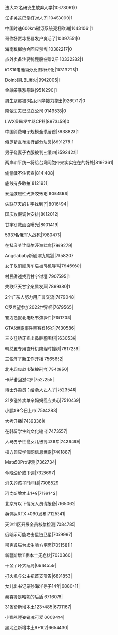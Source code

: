 法大32名研究生放弃入学|10673061|0

任多美这巴掌打对人了|10458099|1

中国时速600km磁浮系统亮相欧洲|10431061|1

哥你好贾冰把暴发户演活了|10397551|0

海南槟榔协会回应禁售|10382217|0

点外卖备注要鸭屁股被赠2斤|10332282|1

iOS16电池百分比图标优化|10319228|1

Doinb谈LBL爆火|9942005|1

金融茶暴涨暴跌|9516290|1

男生腿疼被3名女同学接力抱出|9269717|0

南依丈夫已成立公司|9149538|0

LWX凌晨发文骂CP粉|8973459|0

中国消费电子规模全球居首|8938828|1

俄罗斯宣布进行部分动员|8901275|1

男子烧妻子衣服被判三缓四|8592422|1

两岸和平统一将给台湾同胞带来实实在在的好处|8192361|

偷偷藏不住官宣|8141408|

底线有多敢拍|8121951|

泰迪被烈性犬撕咬致死|8054858|

失联17天的甘宇找到了|8016494|

国庆放假调休安排|8012012|

甘宇获救画面曝光|8001419|

5937名俄军人战死|7980476|

在抖音关注阿尔茨海默病|7969279|

Angelababy新剧演九尾狐|7958207|

女子取消顺风车后被司机辱骂|7945960|

村民讲述找到甘宇过程|7907595|1

失联17天甘宇亲属发声|7899380|1

2个广东人努力用广普交流|7879048|

C罗希望参加2022世界杯|7679565|

警方通报北电赵韦弦事件|7651738|

GTA6泄露事件黑客仅16岁|7630586|

三岁娃矫牙查出鼻腔塞围棋|7630536|

韩总统专用直升机降落时撞树|7617236|

三悦有了新工作开播|7565652|

北电回应赵韦弦被刑拘|7540950|

卡萨诺回怼C罗|7527255|

博士外卖员：给浙大丢人了|7523546|

21岁送外卖单亲妈妈回应关心|7510469|

小鹏G9今日上市|7504283|

大考开播|7489336|0

在韩留学生的文化输出|7473557|

大马男子性侵女儿被判428年|7428489|

校方回应学信网信息泄露|7401887|

Mate50Pro评测|7362734|

今晚油价或下调|7328697|

消失的孩子时间线|7308529|

河南新增本土1+8|7196142|

北京有以下情况人员请报备|7165062|

英伟达RTX 4090发布|7125341|

天津11区开展全员核酸检测|7084785|

俄暗示可能攻击星链卫星|7059997|

带崽母猫为求生啃方便面|7051581|1

新疆新增11例本土无症状|7020360|

千金丫环大结局|6944559|

打火机与公主裙首支预告|6891853|

女儿出书记录孙海洋寻子14年|6880411|

秦霄贤是哈妮的后盾|6716076|

31省份新增本土123+485|6701167|

小猫咪睡姿销魂可爱|6669494|

黑龙江新增本土9+102|6654430|

